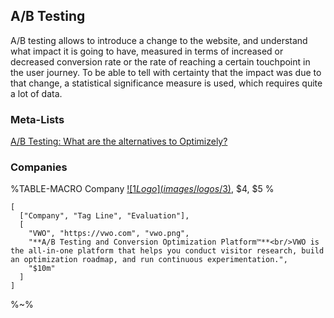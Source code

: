 ## A/B Testing

A/B testing allows to introduce a change to the website, and understand what impact it is going to have, measured in terms of increased or decreased conversion rate or the rate of reaching a certain touchpoint in the user journey. To be able to tell with certainty that the impact was due to that change, a statistical significance measure is used, which requires quite a lot of data.

### Meta-Lists

[A/B Testing: What are the alternatives to Optimizely?](https://www.quora.com/A-B-Testing-What-are-the-alternatives-to-Optimizely)

### Companies

%TABLE-MACRO Company
<a href="$2">![$1 Logo](images/logos/$3)</a>, $4, $5
%

```table Company
[
  ["Company", "Tag Line", "Evaluation"],
  [
    "VWO", "https://vwo.com", "vwo.png",
    "**A/B Testing and Conversion Optimization Platform™**<br/>VWO is the all-in-one platform that helps you conduct visitor research, build an optimization roadmap, and run continuous experimentation.",
    "$10m"
  ]
]
```

%~%